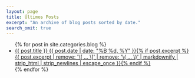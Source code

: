 ```yaml
---
layout: page
title: Últimos Posts
excerpt: "An archive of blog posts sorted by date."
search_omit: true
---
```


<style>
  .animated {
    -webkit-animation-name: none!important;
    -moz-animation-name: none!important;
    -o-animation-name: none!important;
    animation-name: none!important;    
  }
</style>

<ul class="post-list">
{% for post in site.categories.blog %} 
  <li><article><a href="{{ site.url }}{{ post.url }}">{{ post.title }} <span class="entry-date"><time datetime="{{ post.date | date_to_xmlschema }}">{{ post.date | date: "%B %d, %Y" }}</time></span>{% if post.excerpt %} <span class="excerpt">{{ post.excerpt | remove: '\[ ... \]' | remove: '\( ... \)' | markdownify | strip_html | strip_newlines | escape_once }}</span>{% endif %}</a></article></li>
{% endfor %}
</ul>
